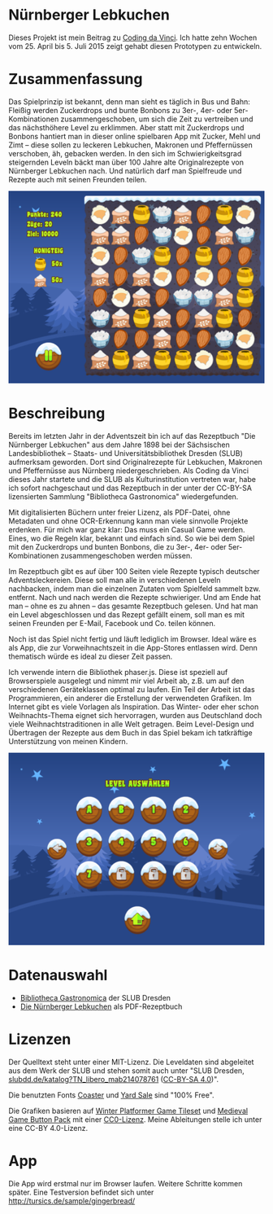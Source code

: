 # Nürnberger Lebkuchen

Dieses Projekt ist mein Beitrag zu [Coding da Vinci](http://codingdavinci.de/). Ich hatte zehn Wochen vom 25. April bis 5. Juli 2015 zeigt gehabt diesen Prototypen zu entwickeln.

# Zusammenfassung

Das Spielprinzip ist bekannt, denn man sieht es täglich in Bus und Bahn: Fleißig werden Zuckerdrops und bunte Bonbons zu 3er-, 4er- oder 5er-Kombinationen zusammengeschoben, um sich die Zeit zu vertreiben und das nächsthöhere Level zu erklimmen. Aber statt mit Zuckerdrops und Bonbons hantiert man in dieser online spielbaren App mit Zucker, Mehl und Zimt – diese sollen zu leckeren Lebkuchen, Makronen und Pfeffernüssen verschoben, äh, gebacken werden. In den sich im Schwierigkeitsgrad steigernden Leveln bäckt man über 100 Jahre alte Originalrezepte von Nürnberger Lebkuchen nach. Und natürlich darf man Spielfreude und Rezepte auch mit seinen Freunden teilen.

![Level](/preview/level.png)

# Beschreibung

Bereits im letzten Jahr in der Adventszeit bin ich auf das Rezeptbuch "Die Nürnberger Lebkuchen" aus dem Jahre 1898 bei der Sächsischen Landesbibliothek – Staats- und Universitätsbibliothek Dresden (SLUB) aufmerksam geworden. Dort sind Originalrezepte für Lebkuchen, Makronen und Pfeffernüsse aus Nürnberg niedergeschrieben. Als Coding da Vinci dieses Jahr startete und die SLUB als Kulturinstitution vertreten war, habe ich sofort nachgeschaut und das Rezeptbuch in der unter der CC-BY-SA lizensierten Sammlung "Bibliotheca Gastronomica" wiedergefunden.

Mit digitalisierten Büchern unter freier Lizenz, als PDF-Datei, ohne Metadaten und ohne OCR-Erkennung kann man viele sinnvolle Projekte erdenken. Für mich war ganz klar: Das muss ein Casual Game werden. Eines, wo die Regeln klar, bekannt und einfach sind. So wie bei dem Spiel mit den Zuckerdrops und bunten Bonbons, die zu 3er-, 4er- oder 5er-Kombinationen zusammengeschoben werden müssen.

Im Rezeptbuch gibt es auf über 100 Seiten viele Rezepte typisch deutscher Adventsleckereien. Diese soll man alle in verschiedenen Leveln nachbacken, indem man die einzelnen Zutaten vom Spielfeld sammelt bzw. entfernt. Nach und nach werden die Rezepte schwieriger. Und am Ende hat man – ohne es zu ahnen – das gesamte Rezeptbuch gelesen. Und hat man ein Level abgeschlossen und das Rezept gefällt einem, soll man es mit seinen Freunden per E-Mail, Facebook und Co. teilen können.

Noch ist das Spiel nicht fertig und läuft lediglich im Browser. Ideal wäre es als App, die zur Vorweihnachtszeit in die App-Stores entlassen wird. Denn thematisch würde es ideal zu dieser Zeit passen.

Ich verwende intern die Bibliothek phaser.js. Diese ist speziell auf Browserspiele ausgelegt und nimmt mir viel Arbeit ab, z.B. um auf den verschiedenen Geräteklassen optimal zu laufen. Ein Teil der Arbeit ist das Programmieren, ein anderer die Erstellung der verwendeten Grafiken. Im Internet gibt es viele Vorlagen als Inspiration. Das Winter- oder eher schon Weihnachts-Thema eignet sich hervorragen, wurden aus Deutschland doch viele Weihnachtstraditionen in alle Welt getragen. Beim Level-Design und Übertragen der Rezepte aus dem Buch in das Spiel bekam ich tatkräftige Unterstützung von meinen Kindern.

![Level](/preview/selection.png)

# Datenauswahl

* [Bibliotheca Gastronomica](http://codingdavinci.de/daten/#slub-dresden) der SLUB Dresden
* [Die Nürnberger Lebkuchen](http://digital.slub-dresden.de/werkansicht/dlf/12327/) als PDF-Rezeptbuch

# Lizenzen

Der Quelltext steht unter einer MIT-Lizenz. Die Leveldaten sind abgeleitet aus dem Werk der SLUB und stehen somit auch unter "SLUB Dresden, [slubdd.de/katalog?TN_libero_mab214078761](http://slubdd.de/katalog?TN_libero_mab214078761) ([CC-BY-SA 4.0](http://creativecommons.org/licenses/by-sa/4.0/deed.de))".

Die benutzten Fonts [Coaster](http://www.dafont.com/coaster.font) und [Yard Sale](http://www.dafont.com/yard-sale.font) sind "100% Free".

Die Grafiken basieren auf [Winter Platformer Game Tileset](http://www.gameart2d.com/winter-platformer-game-tileset.html) und [Medieval Game Button Pack](http://www.gameart2d.com/free-medieval-game-button-pack.html) mit einer [CC0-Lizenz](http://creativecommons.org/publicdomain/zero/1.0/). Meine Ableitungen stelle ich unter eine CC-BY 4.0-Lizenz.

# App

Die App wird erstmal nur im Browser laufen. Weitere Schritte kommen später. Eine Testversion befindet sich unter http://tursics.de/sample/gingerbread/

